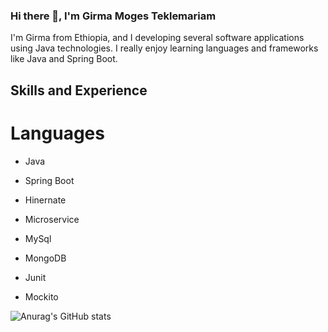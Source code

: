 <!--![Backend Developer (Java/Spring Boot/Microservice)]([https://github.com/girmamogestekle/girmamogestekle/blob/main/Image01.jpeg](https://github.com/girmamogestekle/girmamogestekle/blob/main/Image01.jpeg)) -->


### Hi there 👋, I'm Girma Moges Teklemariam
I'm Girma from Ethiopia, and I developing several software applications using Java technologies. 
I really enjoy learning languages and frameworks like Java and Spring Boot. 


## Skills and Experience
# Languages
  * Java

* Spring Boot
* Hinernate
* Microservice
* MySql
* MongoDB
* Junit
* Mockito


![Anurag's GitHub stats](https://github-readme-stats.vercel.app/api?username=girmamogestekle&show_icons=true&theme=radical)



